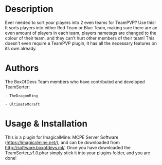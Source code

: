Description
============
Ever needed to sort your players into 2 even teams for TeamPVP? Use this! It sorts players into either Red Team or Blue Team, making sure there are an even amount of players in each team, players nametags are changed to the colour of their team, and they can't hurt other members of their team! This doesn't even require a TeamPVP plugin, it has all the necessary features on its own already.

Authors
========
The BoxOfDevs Team members who have contributed and developed TeamSorter:

    - TheDragonRing

    - UltimateMcraft

Usage & Installation
=====================
This is a plugin for ImagicalMine: MCPE Server Software (https://imagicalmine.net/), and can be downloaded from http://software.boxofdevs.ml/. Once you have downloaded the TeamSorter_v1.0.phar simply stick it into your plugins folder, and you are done!

